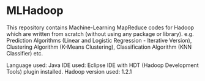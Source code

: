 # MLHadoop
This repository contains Machine-Learning MapReduce codes for Hadoop which are written from scratch (without using any package or library).
e.g. Prediction Algorithms (Linear and Logistic Regression - Iterative Version), Clustering Algorithm (K-Means Clustering), Classification Algorithm (KNN Classifier) etc.

Language used: Java
IDE used: Eclipse IDE with HDT (Hadoop Development Tools) plugin installed.
Hadoop version used: 1.2.1
